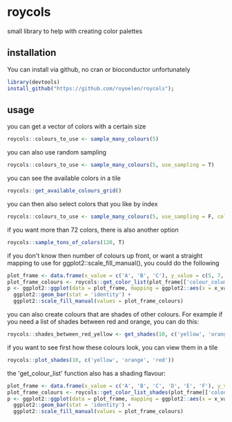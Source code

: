 # roycols

small library to help with creating color palettes

## installation

You can install via github, no cran or bioconductor unfortunately

``` r
library(devtools)
install_github("https://github.com/royoelen/roycols");
```

## usage

you can get a vector of colors with a certain size

``` r
roycols::colours_to_use <- sample_many_colours(5)
```

you can also use random sampling

``` r
roycols::colours_to_use <- sample_many_colours(5, use_sampling = T)
```

you can see the available colors in a tile

``` r
roycols::get_available_colours_grid()
```

you can then also select colors that you like by index

``` r
roycols::colours_to_use <- sample_many_colours(5, use_sampling = F, color_indices = c(1,4,7,8,11))
```

if you want more than 72 colors, there is also another option

``` r
roycols::sample_tons_of_colors(120, T)
```

if you don't know then number of colours up front, or want a straight mapping to use for ggplot2::scale_fill_manual(), you could do the following

``` r
plot_frame <- data.frame(x_value = c('A', 'B', 'C'), y_value = c(5, 7, 6), colour_column = c('A1', 'B1', 'C1'))
plot_frame_colours <- roycols::get_color_list(plot_frame[['colour_column']])
p <- ggplot2::ggplot(data = plot_frame, mapping = ggplot2::aes(x = x_value, y = y_value, fill = colour_column)) + 
  ggplot2::geom_bar(stat = 'identity') +
  ggplot2::scale_fill_manual(values = plot_frame_colours)
```

you can also create colours that are shades of other colours. For example if you need a list of shades between red and orange, you can do this:

``` r
roycols::shades_between_red_yellow <- get_shades(10, c('yellow', 'orange', 'red'))
```

if you want to see first how these colours look, you can view them in a tile

``` r
roycols::plot_shades(10, c('yellow', 'orange', 'red'))
```

the 'get_colour_list' function also has a shading flavour:

``` r
plot_frame <- data.frame(x_value = c('A', 'B', 'C', 'D', 'E', 'F'), y_value = c(5, 7, 6), colour_column = c('A1', 'B1', 'C1', 'D1', 'E1', 'F1'))
plot_frame_colours <- roycols::get_color_list_shades(plot_frame[['colour_column']], c('lavender', 'purple', 'darkviolet'))
p <- ggplot2::ggplot(data = plot_frame, mapping = ggplot2::aes(x = x_value, y = y_value, fill = colour_column)) + 
  ggplot2::geom_bar(stat = 'identity') +
  ggplot2::scale_fill_manual(values = plot_frame_colours)
```
